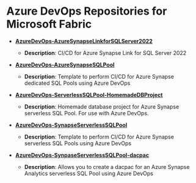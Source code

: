 # Azure DevOps Repositories for Microsoft Fabric

- **[AzureDevOps-AzureSynapseLinkforSQLServer2022](https://github.com/kevchant/AzureDevOps-AzureSynapseLinkforSQLServer2022)**
  - **Description**: CI/CD for Azure Synapse Link for SQL Server 2022

- **[AzureDevOps-AzureSynapseSQLPool](https://github.com/kevchant/AzureDevOps-AzureSynapseSQLPool)**
  - **Description**: Template to perform CI/CD for Azure Synapse dedicated SQL Pools using Azure DevOps

- **[AzureDevOps-ServerlessSQLPool-HomemadeDBProject](https://github.com/kevchant/AzureDevOps-ServerlessSQLPool-HomemadeDBProject)**
  - **Description**: Homemade database project for Azure Synapse serverless SQL Pool. For use with Azure DevOps.

- **[AzureDevOps-SynapseServerlessSQLPool](https://github.com/kevchant/AzureDevOps-SynapseServerlessSQLPool)**
  - **Description**: Template to perform CI/CD for Azure Synapse serverless SQL Pools using Azure DevOps

- **[AzureDevOps-SynpaseServerlessSQLPool-dacpac](https://github.com/kevchant/AzureDevOps-SynpaseServerlessSQLPool-dacpac)**
  - **Description**: Allows you to create a dacpac for an Azure Synapse Analytics serverless SQL Pool using Azure DevOps


